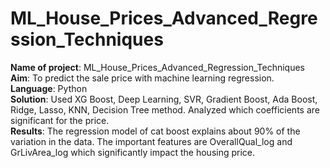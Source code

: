 # ML_House_Prices_Advanced_Regression_Techniques  

**Name of project**: ML_House_Prices_Advanced_Regression_Techniques  
**Aim**: To predict the sale price with machine learning regression.  
**Language**: Python  
**Solution**: Used XG Boost, Deep Learning, SVR, Gradient Boost, Ada Boost, Ridge, Lasso, KNN, Decision Tree method. Analyzed which coefficients are significant for the price.   
**Results**: The regression model of cat boost explains about 90% of the variation in the data. The important features are OverallQual_log and GrLivArea_log which significantly impact the housing price.
